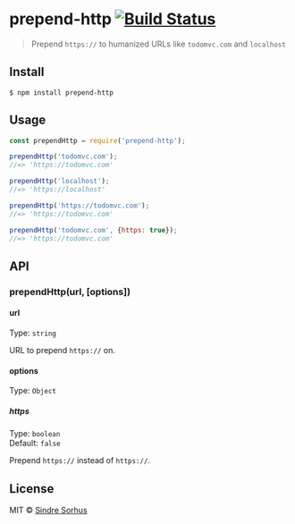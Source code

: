 # prepend-http [![Build Status](https://travis-ci.org/sindresorhus/prepend-http.svg?branch=master)](https://travis-ci.org/sindresorhus/prepend-http)

> Prepend `https://` to humanized URLs like `todomvc.com` and `localhost`


## Install

```
$ npm install prepend-http
```


## Usage

```js
const prependHttp = require('prepend-http');

prependHttp('todomvc.com');
//=> 'https://todomvc.com'

prependHttp('localhost');
//=> 'https://localhost'

prependHttp('https://todomvc.com');
//=> 'https://todomvc.com'

prependHttp('todomvc.com', {https: true});
//=> 'https://todomvc.com'
```


## API

### prependHttp(url, [options])

#### url

Type: `string`

URL to prepend `https://` on.

#### options

Type: `Object`

##### https

Type: `boolean`<br>
Default: `false`

Prepend `https://` instead of `https://`.


## License

MIT © [Sindre Sorhus](https://sindresorhus.com)

